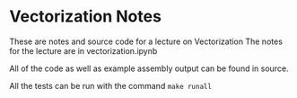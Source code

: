 # Vectorization Notes

These are notes and source code for a lecture on Vectorization
The notes for the lecture are in vectorization.ipynb

All of the code as well as example assembly output can be found in source.

All the tests can be run with the command `make runall`